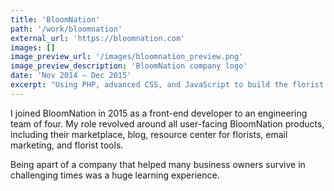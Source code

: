 ```yaml
---
title: 'BloomNation'
path: '/work/bloomnation'
external_url: 'https://bloomnation.com'
images: []
image_preview_url: '/images/bloomnation_preview.png'
image_preview_description: 'BloomNation company logo'
date: 'Nov 2014 – Dec 2015'
excerpt: "Using PHP, advanced CSS, and JavaScript to build the florist web platform."
---
```


I joined BloomNation in 2015 as a front-end developer to an engineering team of four. My role revolved around all user-facing BloomNation products, including their marketplace, blog, resource center for florists, email marketing, and florist tools.

Being apart of a company that helped many business owners survive in challenging times was a huge learning experience.
